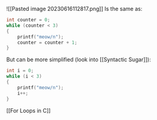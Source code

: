 
![[Pasted image 20230616112817.png]]
Is the same as:
```C
int counter = 0;
while (counter < 3)
{
	printf("meow/n");
	counter = counter + 1;
}
```

But can be more simplified (look into [[Syntactic Sugar]]):
```C
int i = 0;
while (i < 3)
{
	printf("meow/n");
	i++;
}
```

[[For Loops in C]]
